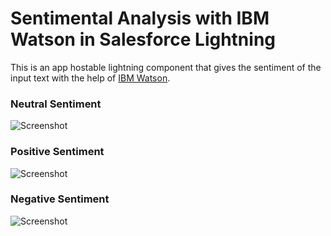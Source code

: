 # Sentimental Analysis with IBM Watson in Salesforce Lightning
This is an app hostable lightning component that gives the sentiment of the input text with the help of [IBM Watson](https://www.ibm.com/cloud-computing/bluemix/).

### Neutral Sentiment
![Screenshot](https://i.imgur.com/CL0U9MO.png "Neutral Sentiment")

### Positive Sentiment
![Screenshot](https://i.imgur.com/NBKTkXW.png "Positive Sentiment")

### Negative Sentiment
![Screenshot](https://i.imgur.com/iO7Kmjo.png "Negative Sentiment")
